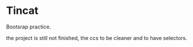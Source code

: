 # Tincat
Bootsrap practice.

the project is still not finished, the ccs to be cleaner and to have selectors.

